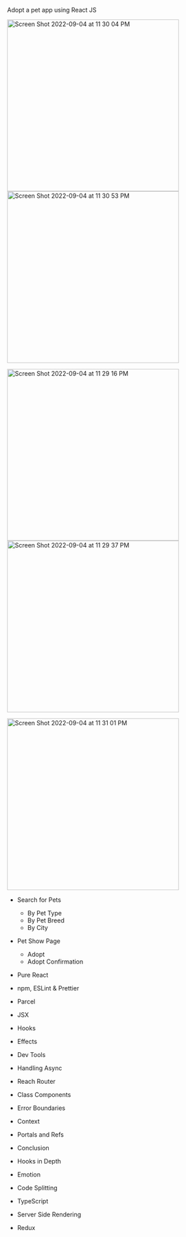 Adopt a pet app using React JS

<img width="400" alt="Screen Shot 2022-09-04 at 11 30 04 PM" src="https://user-images.githubusercontent.com/13388651/188377438-af0cf40e-bbd7-41c4-92fb-8af3fa0883e8.png"><img width="400" alt="Screen Shot 2022-09-04 at 11 30 53 PM" src="https://user-images.githubusercontent.com/13388651/188377535-b42b7c0b-f5d8-4a3f-b9c4-ce50cf267528.png">

<img width="400" alt="Screen Shot 2022-09-04 at 11 29 16 PM" src="https://user-images.githubusercontent.com/13388651/188377557-c072eabd-c9f4-4940-83e7-7e39b4598d14.png"><img width="400" alt="Screen Shot 2022-09-04 at 11 29 37 PM" src="https://user-images.githubusercontent.com/13388651/188377486-06960c99-53e3-4b94-ba33-b95a8987a4f4.png">

<img width="400" alt="Screen Shot 2022-09-04 at 11 31 01 PM" src="https://user-images.githubusercontent.com/13388651/188377671-bef70449-e233-43ae-b66c-e499bc73e4d9.png">


- Search for Pets
  - By Pet Type
  - By Pet Breed
  - By City
- Pet Show Page
  - Adopt
  - Adopt Confirmation


- Pure React
- npm, ESLint & Prettier
- Parcel
- JSX
- Hooks
- Effects
- Dev Tools
- Handling Async
- Reach Router
- Class Components
- Error Boundaries
- Context
- Portals and Refs
- Conclusion
- Hooks in Depth
- Emotion
- Code Splitting
- TypeScript
- Server Side Rendering
- Redux
